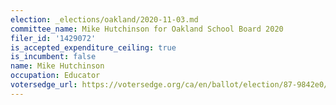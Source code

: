 ```yaml
---
election: _elections/oakland/2020-11-03.md
committee_name: Mike Hutchinson for Oakland School Board 2020
filer_id: '1429072'
is_accepted_expenditure_ceiling: true
is_incumbent: false
name: Mike Hutchinson
occupation: Educator
votersedge_url: https://votersedge.org/ca/en/ballot/election/87-9842e0/address/null/zip/94610/contests/contest/21297/candidate/151502?date=2020-11-03
---
```

